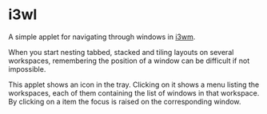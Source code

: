 # i3wl
A simple applet for navigating through windows in [i3wm](https://i3wm.org/).

When you start nesting tabbed, stacked and tiling layouts on several
workspaces, remembering the position of a window can be difficult if not
impossible.

This applet shows an icon in the tray. Clicking on it shows a menu listing
the workspaces, each of them containing the list of windows in that
workspace. By clicking on a item the focus is raised on the corresponding
window.

